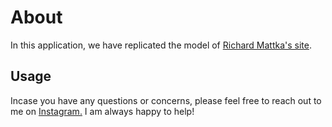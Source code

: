 # About
In this application, we have replicated the model of [Richard Mattka's site](https://richardmattka.com/).


## Usage

Incase you have any questions or concerns, please feel free to reach out to me on [Instagram.](https://www.instagram.com/6_rahul_9_/) I am always happy to help!
